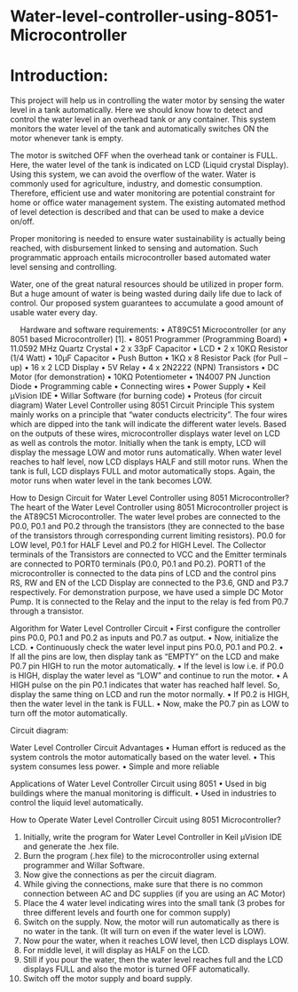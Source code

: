 # Water-level-controller-using-8051-Microcontroller

# Introduction:
  This project will help us in controlling the water motor by sensing the water level in a tank automatically. Here we should know how to detect and control the water level in an overhead tank or any container. This system monitors the water level of the tank and automatically switches ON the motor whenever tank is empty.
        
   The motor is switched OFF when the overhead tank or container is FULL. Here, the water level of the tank is indicated on LCD (Liquid crystal Display). Using this system, we can avoid the overflow of the water.
         Water is commonly used for agriculture, industry, and domestic consumption. Therefore, efficient use and water monitoring are potential constraint for home or office water management system. The existing automated method of level detection is described and that can be used to make a device on/off.

  Proper monitoring is needed to ensure water sustainability is actually being reached, with disbursement linked to sensing and automation. Such programmatic approach entails microcontroller based automated water level sensing and controlling.

  Water, one of the great natural resources should be utilized in proper form. But a huge amount of water is being wasted during daily life due to lack of control. Our proposed system guarantees to accumulate a good amount of usable water every day.


 
Hardware and software requirements:
•	AT89C51 Microcontroller (or any 8051 based Microcontroller) [1].
•	8051 Programmer (Programming Board)
•	11.0592 MHz Quartz Crystal
•	2 x 33pF Capacitor
•	LCD
•	2 x 10KΩ Resistor (1/4 Watt)
•	10µF Capacitor
•	Push Button
•	1KΩ x 8 Resistor Pack (for Pull – up)
•	16 x 2 LCD Display
•	5V Relay
•	4 x 2N2222 (NPN) Transistors
•	DC Motor (for demonstration)
•	10KΩ Potentiometer
•	1N4007 PN Junction Diode
•	Programming cable
•	Connecting wires
•	Power Supply
•	Keil µVision IDE
•	Willar Software (for burning code)
•	Proteus (for circuit diagram)
Water Level Controller using 8051 Circuit Principle
This system mainly works on a principle that “water conducts electricity”. The four wires which are dipped into the tank will indicate the different water levels. Based on the outputs of these wires, microcontroller displays water level on LCD as well as controls the motor.
Initially when the tank is empty, LCD will display the message LOW and motor runs automatically. When water level reaches to half level, now LCD displays HALF and still motor runs.
When the tank is full, LCD displays FULL and motor automatically stops. Again, the motor runs when water level in the tank becomes LOW.





How to Design Circuit for Water Level Controller using 8051 Microcontroller?
The heart of the Water Level Controller using 8051 Microcontroller project is the AT89C51 Microcontroller. The water level probes are connected to the P0.0, P0.1 and P0.2 through the transistors (they are connected to the base of the transistors through corresponding current limiting resistors). P0.0 for LOW level, P0.1 for HALF Level and P0.2 for HIGH Level.
The Collector terminals of the Transistors are connected to VCC and the Emitter terminals are connected to PORT0 terminals (P0.0, P0.1 and P0.2).
PORT1 of the microcontroller is connected to the data pins of LCD and the control pins RS, RW and EN of the LCD Display are connected to the P3.6, GND and P3.7 respectively.
For demonstration purpose, we have used a simple DC Motor Pump. It is connected to the Relay and the input to the relay is fed from P0.7 through a transistor.

Algorithm for Water Level Controller Circuit 
•	First configure the controller pins P0.0, P0.1 and P0.2 as inputs and P0.7 as output.
•	Now, initialize the LCD.
•	Continuously check the water level input pins P0.0, P0.1 and P0.2.
•	If all the pins are low, then display tank as “EMPTY” on the LCD and make P0.7 pin HIGH to run the motor automatically.
•	If the level is low i.e. if P0.0 is HIGH, display the water level as “LOW” and continue to run the motor. 
•	A HIGH pulse on the pin P0.1 indicates that water has reached half level. So, display the same thing on LCD and run the motor normally.
•	If P0.2 is HIGH, then the water level in the tank is FULL.
•	Now, make the P0.7 pin as LOW to turn off the motor automatically.






Circuit diagram:
 
Water Level Controller Circuit Advantages
•	Human effort is reduced as the system controls the motor automatically based on the water level.
•	This system consumes less power.
•	Simple and more reliable

Applications of Water Level Controller Circuit using 8051
•	Used in big buildings where the manual monitoring is difficult.
•	Used in industries to control the liquid level automatically.


How to Operate Water Level Controller Circuit using 8051 Microcontroller? 
1.	Initially, write the program for Water Level Controller in Keil µVision IDE and generate the .hex file.
2.	Burn the program (.hex file) to the microcontroller using external programmer and Willar Software.
3.	Now give the connections as per the circuit diagram.
4.	While giving the connections, make sure that there is no common connection between AC and DC supplies (if you are using an AC Motor)
5.	Place the 4 water level indicating wires into the small tank (3 probes for three different levels and fourth one for common supply)
6.	Switch on the supply. Now, the motor will run automatically as there is no water in the tank. (It will turn on even if the water level is LOW).
7.	Now pour the water, when it reaches LOW level, then LCD displays LOW.
8.	For middle level, it will display as HALF on the LCD.
9.	Still if you pour the water, then the water level reaches full and the LCD displays FULL and also the motor is turned OFF automatically.
10.	Switch off the motor supply and board supply.





